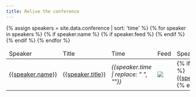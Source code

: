 ```yaml
---
title: Relive the conference
---
```


<div class="feeds-full">
	<table>
  <thead>
    <td>Speaker</td>
    <td>Title</td>
    <td>Time</td>
    <td>Feed</td>
    <td>Speaker link</td>
  </thead>
	{% assign speakers = site.data.conference | sort: 'time' %}
	{% for speaker in speakers %}
		{% if speaker.name %}
      {% if speaker.feed %}
        <tr>
        <td><a name="{{speaker.name}}"><a href="{{ site.baseurl }}/program/conference#{{speaker.name | replace: " ","-"}}">{{speaker.name}}</a>
        <img style="background-image: url({{ site.baseurl }}/assets/images/conference/{{speaker.image | default:'owasp_logo.png'}});{{speaker.style}};"></a></td>
        <td><a href="{{ site.baseurl }}/program/conference#{{speaker.name | replace: " ","-"}}">{{speaker.title}}</a></td>
        <td><em>{{speaker.time | replace: " ", ""}}</em></td>
        <td><a href="{{speaker.feed}}"><img class="youtube" src="{{ site.baseurl }}/assets/images/conference/youtube_social_icon_red.png"></a></td>
        <td>
        {% if speaker.url %}
          <a href="{{speaker.url}}">{{speaker.urltag}}</a>
        {% endif %}
        </td>
        </tr>
      {% endif %}
		{% endif %}
	{% endfor %}
	</table>
</div>
